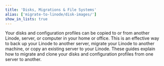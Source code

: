 ```yaml
---
title: 'Disks, Migrations & File Systems'
alias: ['migrate-to-linode/disk-images/']
show_in_lists: true
---
```


Your disks and configuration profiles can be copied to or from another Linode, server, or computer in your home or office. This is an effective way to back up your Linode to another server, migrate your Linode to another machine, or copy an existing server to your Linode. These guides explain how to migrate and clone your disks and configuration profiles from one server to another.
